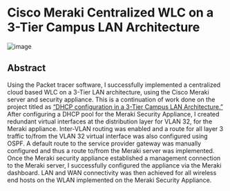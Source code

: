 # Cisco Meraki Centralized WLC on a 3-Tier Campus LAN Architecture

![image]()

## Abstract

Using the Packet tracer software, I successfully implemented a centralized cloud based WLC on a 3-Tier LAN architecture, using the Cisco Meraki server and security appliance. This is a continuation of work done on the project titled as [“DHCP configuration in a 3-Tier Campus LAN Architecture.”](https://github.com/ascotlan/DHCP-configuration-in-a-3-Tier-Campus-LAN-Architecture) After configuring a DHCP pool for the Meraki Security Appliance, I created redundant virtual interfaces at the distribution layer for VLAN 32, for the Meraki appliance. Inter-VLAN routing was enabled and a route for all layer 3 traffic to/from the VLAN 32 virtual interface was also configured using OSPF. A default route to the service provider gateway was manually configured and thus a route to/from the Meraki server was implemented. Once the Meraki security appliance established a management connection to the Meraki server, I successfully configured the appliance via the Meraki dashboard. LAN and WAN connectivity was then achieved for all wireless end hosts on the WLAN implemented on the Meraki Security Appliance.
